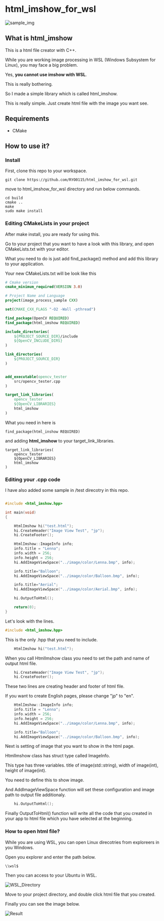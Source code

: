 # html_imshow_for_wsl

![sample_img](./image/html_imshow_sample.png)

## What is html_imshow

This is a html file creator with C++.

While you are working image processing in WSL (Windows Subsystem for Linux), you may face a big problem.

Yes, **you cannot use imshow with WSL**.

This is really bothering.

So I made a simple library which is called html_imshow.

This is really simple. Just create html file with the image you want see.


## Requirements

* CMake

## How to use it?

### Install

First, clone this repo to your workspace.

    git clone https://github.com/RYO0115/html_imshow_for_wsl.git


move to html_imshow_for_wsl directory and run below commands.

    cd build
    cmake ..
    make
    sudo make install


### Editing CMakeLists in your project

After make install, you are ready for using this.

Go to your project that you want to have a look with this library, and open CMakeLists.txt with your editor.

What you need to do is just add find_package() method and add this library to your application.

Your new CMakeLists.txt will be look like this

```cmake
# Cmake version
cmake_minimum_required(VERSION 3.0)

# Project Name and Language
project(image_process_sample CXX)

set(CMAKE_CXX_FLAGS "-O2 -Wall -pthread")

find_package(OpenCV REQUIRED)
find_package(html_imshow REQUIRED)

include_directories(
	${PROJECT_SOURCE_DIR}/include
    ${OpenCV_INCLUDE_DIRS}
)

link_directories(
	${PROJECT_SOURCE_DIR}
)


add_executable(opencv_tester
    src/opencv_tester.cpp
)

target_link_libraries(
    opencv_tester
    ${OpenCV_LIBRARIES}
    html_imshow
)

```

What you need in here is 

    find_package(html_inshow REQUIRED)

and adding **html_imshow** to your target_link_libraries.

    target_link_libraries(
        opencv_tester
        ${OpenCV_LIBRARIES}
        html_imshow
    )


### Editing your .cpp code

I have also added some sample in /test direcotry in this repo.

```cpp

#include <html_imshow.hpp>

int main(void)
{

    HtmlImshow hi("test.html");
    hi.CreateHeader("Image View Test", "jp");
    hi.CreateFooter();

    HtmlImshow::ImageInfo info;
    info.title = "Lenna";
    info.width = 256;
    info.height = 256;
    hi.AddImageViewSpace("../image/color/Lenna.bmp", info);

    info.title="Balloon";
    hi.AddImageViewSpace("../image/color/Balloon.bmp", info);

    info.title="Aerial";
    hi.AddImageViewSpace("../image/color/Aerial.bmp", info);

    hi.OutputToHtml();

    return(0);
}
```

Let's look with the lines.

```cpp
#include <html_imshow.hpp>
```

This is the only .hpp that you need to include.

```cpp
    HtmlImshow hi("test.html");
```

When you call HtmlImshow class you need to set the path and name of output html file.


```cpp
    hi.CreateHeader("Image View Test", "jp");
    hi.CreateFooter();
```

These two lines are creating header and footer of html file.

If you want to create English pages, please change "jp" to "en".

```cpp
    HtmlImshow::ImageInfo info;
    info.title = "Lenna";
    info.width = 256;
    info.height = 256;
    hi.AddImageViewSpace("../image/color/Lenna.bmp", info);

    info.title="Balloon";
    hi.AddImageViewSpace("../image/color/Balloon.bmp", info);
```

Next is setting of image that you want to show in the html page.

HtmlImshow class has struct type called ImageInfo.

This type has three variables. title of image(std::string), width of image(int), height of image(int).

You need to define this to show image.

And AddImageViewSpace function will set these configuration and image path to output file additionaly.


```cpp
    hi.OutputToHtml();
```

Finally OutputToHtml() function will write all the code that you created in your app to html file which you have selected at the beginning.

### How to open html file?

While you are using WSL, you can open Linux direcotries from exploreers in you Windows.

Open you explorer and enter the path below.

    \\wsl$

Then you can access to your Ubuntu in WSL.

![WSL_Directory](image/wsl_direcotry.png)

Move to your project directory, and double click html file that you created.

Finally you can see the image below.

![Result](image/html_imshow_sample.png)
